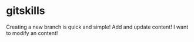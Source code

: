# gitskills
Creating a new branch is quick and simple!
Add and update content!
I want to modify an content!
